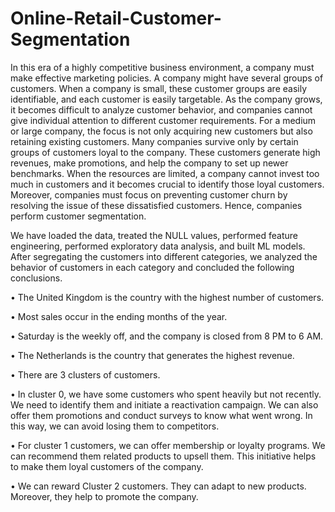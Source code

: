# Online-Retail-Customer-Segmentation
 In this era of a highly competitive business environment, a company must make effective marketing policies. A company might have several groups of customers. When a company is small, these customer groups are easily identifiable, and each customer is easily targetable. As the company grows, it becomes difficult to analyze customer behavior, and companies cannot give individual attention to different customer requirements. For a medium or large company, the focus is not only acquiring new customers but also retaining existing customers. Many companies survive only by certain groups of customers loyal to the company. These customers generate high revenues, make promotions, and help the company to set up newer benchmarks. When the resources are limited, a company cannot invest too much in customers and it becomes crucial to identify those loyal customers. Moreover, companies must focus on preventing customer churn by resolving the issue of these dissatisfied customers. Hence, companies perform customer segmentation.

We have loaded the data, treated the NULL values, performed feature engineering, performed exploratory data analysis, and built ML models. After segregating the customers into different categories, we analyzed the behavior of customers in each category and concluded the following conclusions.

•	The United Kingdom is the country with the highest number of customers.

•	Most sales occur in the ending months of the year.

•	Saturday is the weekly off, and the company is closed from 8 PM to 6 AM.

•	The Netherlands is the country that generates the highest revenue.

•	There are 3 clusters of customers.

•	In cluster 0, we have some customers who spent heavily but not recently. We need to identify them and initiate a reactivation campaign. We can also offer them promotions and conduct surveys to know what went wrong. In this way, we can avoid losing them to competitors.

•	For cluster 1 customers, we can offer membership or loyalty programs. We can recommend them related products to upsell them. This initiative helps to make them loyal customers of the company. 

•	We can reward Cluster 2 customers. They can adapt to new products. Moreover, they help to promote the company.


